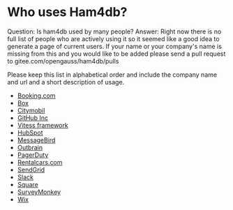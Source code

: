 
# Who uses Ham4db?

Question: Is ham4db used by many people?
Answer:  Right now there is no full list of people
who are actively using it so it seemed like a good idea to generate a page
of current users. If your name or your company's name is missing from this and
you would like to be added please send a pull request to gitee.com/opengauss/ham4db/pulls

Please keep this list in alphabetical order and include the company name and url and
a short description of usage.

* [Booking.com](http://www.booking.com)
* [Box](http://www.box.com)
* [Citymobil](https://www.city-mobil.ru)
* [GitHub Inc](http://www.github.com)
* [Vitess framework](http://vitess.io)
* [HubSpot](https://www.hubspot.com/)
* [MessageBird](https://www.messagebird.com/)
* [Outbrain](http://www.outbrain.com)
* [PagerDuty](http://www.pagerduty.com)
* [Rentalcars.com](http://www.rentalcars.com)
* [SendGrid](https://sendgrid.com)
* [Slack](https://slackhq.com)
* [Square](http://squareup.com)
* [SurveyMonkey](http://www.surveymonkey.com)
* [Wix](http://www.wix.com)
